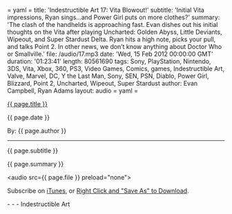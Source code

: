 = yaml =
title: 'Indestructible Art 17: Vita Blowout!'
subtitle: 'Initial Vita impressions, Ryan sings...and Power Girl puts on more clothes?'
summary: 'The clash of the handhelds is approaching fast. Evan dishes out his initial thoughts on the Vita after playing Uncharted: Golden Abyss, Little Deviants, Wipeout, and Super Stardust Delta. Ryan hits a high note, picks your pull, and talks Point 2. In other news, we don’t know anything about Doctor Who or Smallville.'
file: /audio/17.mp3
date: 'Wed, 15 Feb 2012 00:00:00 GMT'
duration: '01:23:41'
length: 80561690
tags: Sony, PlayStation, Nintendo, 3DS, Vita, Xbox, 360, PS3, Video Games, Comics, games, Indestructible Art, Valve, Marvel, DC, Y the Last Man, Sony, SEN, PSN, Diablo, Power Girl, Blizzard, Point 2, Uncharted, Wipeout, Super Stardust
author: Evan Campbell, Ryan Adams
layout: audio
= yaml =

<a href="{{ page.url }}" class='postTitleLink'><p class='postTitle'>{{ page.title }}</p></a>
<p class='postPublished'>{{ page.date }}</p>
<p class='postAuthor'>By: {{ page.author }}</p>
<hr>
<p class='podcastSummary'>{{ page.subtitle }}</p>

<p class='podcastSummary'>{{ page.summary }}</p>

<audio src={{ page.file }} preload="none"></audio>
<p class='subLinks'>Subscribe on <a href='http://bit.ly/iapodcast'>iTunes</a>, or <a href={{ file }}>Right Click and "Save As" to Download</a>.</p>
- - -
Indestructible Art
